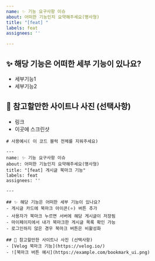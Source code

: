 ```yaml
---
name: ✨ 기능 요구사항 이슈
about: 어떠한 기능인지 요약해주세요(명사형)
title: "[feat] "
labels: feat
assignees: ''

---
```


## ✨ 해당 기능은 어떠한 세부 기능이 있나요?
- 세부기능1
- 세부기능2

## 📸 참고할만한 사이트나 사진 (선택사항)
- 링크
- 이곳에 스크린샷

```
# 사용예시( 이 코드 블럭 전체를 지워주세요)

---
name: ✨ 기능 요구사항 이슈
about: 어떠한 기능인지 요약해주세요(명사형)
title: "[feat] 게시글 북마크 기능"
labels: feat
assignees: ''

---

## ✨ 해당 기능은 어떠한 세부 기능이 있나요?
- 게시글 카드에 북마크 아이콘(⭐) 버튼 추가
- 사용자가 북마크 누르면 서버에 해당 게시글이 저장됨
- 마이페이지에서 내가 북마크한 게시글 목록 확인 가능
- 로그인하지 않은 경우 북마크 버튼은 비활성화

## 📸 참고할만한 사이트나 사진 (선택사항)
- [Velog 북마크 기능](https://velog.io/)
- ![북마크 버튼 예시](https://example.com/bookmark_ui.png)
```